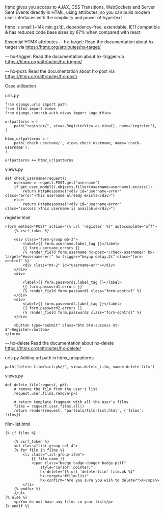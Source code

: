 htmx gives you access to AJAX, CSS Transitions, WebSockets and Server Sent Events directly in HTML, using attributes, so you can build modern user interfaces with the simplicity and power of hypertext

htmx is small (~14k min.gz’d), dependency-free, extendable, IE11 compatible & has reduced code base sizes by 67% when compared with react

Essential HTMX attributes
-- hx-target:
Read the documentation about hx-target via https://htmx.org/attributes/hx-target/


-- hx-trigger: 
Read the documentation about hx-trigger via https://htmx.org/attributes/hx-trigger/

-- hx-post: 
Read the documentation about hx-post via https://htmx.org/attributes/hx-post/


Case utilisation

urls.py
```
from django.urls import path
from films import views
from django.contrib.auth.views import LogoutView

urlpatterns = [
    path("register/", views.RegisterView.as_view(), name="register"),
]

htmx_urlpatterns = [
    path('check_username/', views.check_username, name='check-username'),
]

urlpatterns += htmx_urlpatterns
```
views.py
```
def check_username(request):
    username = request.POST.get('username')
    if get_user_model().objects.filter(username=username).exists():
        return HttpResponse("<div id='username-error' class='error'>This username already exists</div>")
    else:
        return HttpResponse("<div id='username-error' class='success'>This username is available</div>")
```

register.html
```
<form method="POST" action="{% url 'register' %}" autocomplete='off'>
    {% csrf_token %}

    <div class="form-group mb-3">
        <label>{{ form.username.label_tag }}</label>
        {{ form.username.errors }}
        {% render_field form.username hx-post="/check-username/" hx-target="#username-err" hx-trigger="keyup delay:2s" class="form-control" %}
        <div class="mt-2" id="username-err"></div>
    </div>
    <div>

        <label>{{ form.password1.label_tag }}</label>
        {{ form.password1.errors }}
        {% render_field form.password1 class="form-control" %}
    </div>
    <div>
        <label>{{ form.password2.label_tag }}</label>
        {{ form.password2.errors }}
        {% render_field form.password2 class="form-control" %}
    </div>
    
    <button type="submit" class="btn btn-success mt-2">Register</button>
</form>
```

-- hx-delete
Read the documentation about hx-delete https://htmx.org/attributes/hx-delete/

urls.py
Adding url path in htmx_urlspatterns
```
path('delete-film/<int:pk>/', views.delete_film, name='delete-film')
```

views.py
```
def delete_film(request, pk):
    # remove the film from the user's list
    request.user.films.remove(pk)

    # return template fragment with all the user's films
    films = request.user.films.all()
    return render(request, 'partials/film-list.html', {'films': films})
```

film-list.html
```
{% if films %}

    {% csrf_token %}
    <ul class="list-group col-4">
    {% for film in films %}
        <li class="list-group-item">
            {{ film.name }}
            <span class="badge badge-danger badge-pill" 
                style="cursor: pointer;"
                hx-delete="{% url 'delete-film' film.pk %}"
                hx-target="#film-list"
                hx-confirm="Are you sure you wish to delete?">X</span>
        </li>
    {% endfor %}
    </ul>
{% else %}
    <p>You do not have any films in your list</p>
{% endif %}
```

